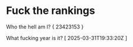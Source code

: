 # Fuck the rankings

Who the hell am I?
{ 23423153 }

What fucking year is it?
[ 2025-03-31T19:33:20Z ]
